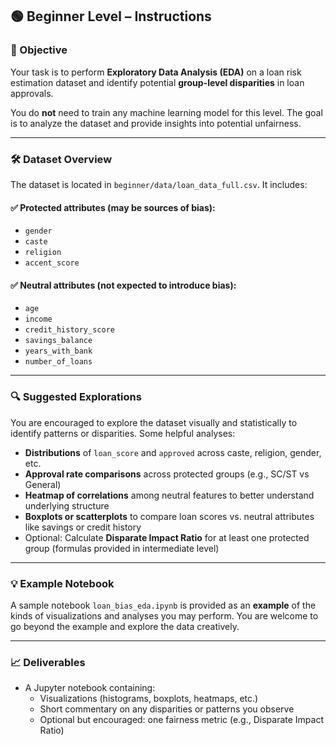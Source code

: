 ## 🟢 Beginner Level – Instructions

### 🎯 Objective
Your task is to perform **Exploratory Data Analysis (EDA)** on a loan risk estimation dataset and identify potential **group-level disparities** in loan approvals.

You do **not** need to train any machine learning model for this level. The goal is to analyze the dataset and provide insights into potential unfairness.

---

### 🛠️ Dataset Overview
The dataset is located in `beginner/data/loan_data_full.csv`. It includes:

#### ✅ **Protected attributes** (may be sources of bias):
- `gender`
- `caste`
- `religion`
- `accent_score`

#### ✅ **Neutral attributes** (not expected to introduce bias):
- `age`
- `income`
- `credit_history_score`
- `savings_balance`
- `years_with_bank`
- `number_of_loans`

---

### 🔍 Suggested Explorations
You are encouraged to explore the dataset visually and statistically to identify patterns or disparities. Some helpful analyses:

- **Distributions** of `loan_score` and `approved` across caste, religion, gender, etc.
- **Approval rate comparisons** across protected groups (e.g., SC/ST vs General)
- **Heatmap of correlations** among neutral features to better understand underlying structure
- **Boxplots or scatterplots** to compare loan scores vs. neutral attributes like savings or credit history
- Optional: Calculate **Disparate Impact Ratio** for at least one protected group (formulas provided in intermediate level)

---

### 💡 Example Notebook
A sample notebook `loan_bias_eda.ipynb` is provided as an **example** of the kinds of visualizations and analyses you may perform. You are welcome to go beyond the example and explore the data creatively.

---

### 📈 Deliverables
- A Jupyter notebook containing:
  - Visualizations (histograms, boxplots, heatmaps, etc.)
  - Short commentary on any disparities or patterns you observe
  - Optional but encouraged: one fairness metric (e.g., Disparate Impact Ratio)
